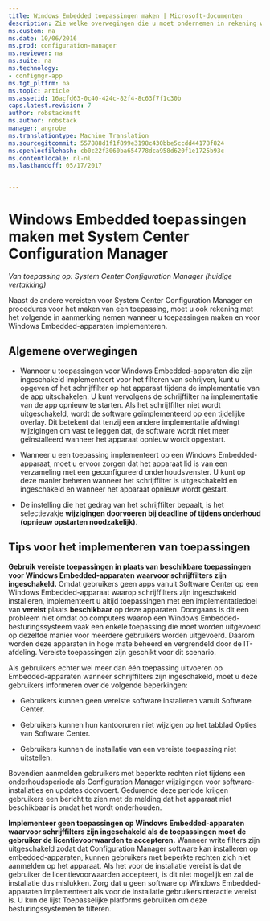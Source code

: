 ```yaml
---
title: Windows Embedded toepassingen maken | Microsoft-documenten
description: Zie welke overwegingen die u moet ondernemen in rekening wanneer u toepassingen maken en voor Windows Embedded-apparaten implementeren.
ms.custom: na
ms.date: 10/06/2016
ms.prod: configuration-manager
ms.reviewer: na
ms.suite: na
ms.technology:
- configmgr-app
ms.tgt_pltfrm: na
ms.topic: article
ms.assetid: 16acfd63-0c40-424c-82f4-8c63f7f1c30b
caps.latest.revision: 7
author: robstackmsft
ms.author: robstack
manager: angrobe
ms.translationtype: Machine Translation
ms.sourcegitcommit: 557888d1f1f899e3198c430bbe5ccdd44178f824
ms.openlocfilehash: cb0c22f3060ba654778dca958d620f1e1725b93c
ms.contentlocale: nl-nl
ms.lasthandoff: 05/17/2017


---
```

# <a name="create-windows-embedded-applications-with-system-center-configuration-manager"></a>Windows Embedded toepassingen maken met System Center Configuration Manager

*Van toepassing op: System Center Configuration Manager (huidige vertakking)*

Naast de andere vereisten voor System Center Configuration Manager en procedures voor het maken van een toepassing, moet u ook rekening met het volgende in aanmerking nemen wanneer u toepassingen maken en voor Windows Embedded-apparaten implementeren.  

## <a name="general-considerations"></a>Algemene overwegingen  

-   Wanneer u toepassingen voor Windows Embedded-apparaten die zijn ingeschakeld implementeert voor het filteren van schrijven, kunt u opgeven of het schrijffilter op het apparaat tijdens de implementatie van de app uitschakelen. U kunt vervolgens de schrijffilter na implementatie van de app opnieuw te starten. Als het schrijffilter niet wordt uitgeschakeld, wordt de software geïmplementeerd op een tijdelijke overlay. Dit betekent dat tenzij een andere implementatie afdwingt wijzigingen om vast te leggen dat, de software wordt niet meer geïnstalleerd wanneer het apparaat opnieuw wordt opgestart.  

-   Wanneer u een toepassing implementeert op een Windows Embedded-apparaat, moet u ervoor zorgen dat het apparaat lid is van een verzameling met een geconfigureerd onderhoudsvenster. U kunt op deze manier beheren wanneer het schrijffilter is uitgeschakeld en ingeschakeld en wanneer het apparaat opnieuw wordt gestart.  

-   De instelling die het gedrag van het schrijffilter bepaalt, is het selectievakje **wijzigingen doorvoeren bij deadline of tijdens onderhoud (opnieuw opstarten noodzakelijk)**.  

## <a name="tips-for-deploying-applications"></a>Tips voor het implementeren van toepassingen  

**Gebruik vereiste toepassingen in plaats van beschikbare toepassingen voor Windows Embedded-apparaten waarvoor schrijffilters zijn ingeschakeld.** Omdat gebruikers geen apps vanuit Software Center op een Windows Embedded-apparaat waarop schrijffilters zijn ingeschakeld installeren, implementeert u altijd toepassingen met een implementatiedoel van **vereist** plaats **beschikbaar** op deze apparaten. Doorgaans is dit een probleem niet omdat op computers waarop een Windows Embedded-besturingssysteem vaak een enkele toepassing die moet worden uitgevoerd op dezelfde manier voor meerdere gebruikers worden uitgevoerd. Daarom worden deze apparaten in hoge mate beheerd en vergrendeld door de IT-afdeling. Vereiste toepassingen zijn geschikt voor dit scenario.

 Als gebruikers echter wel meer dan één toepassing uitvoeren op Embedded-apparaten wanneer schrijffilters zijn ingeschakeld, moet u deze gebruikers informeren over de volgende beperkingen:  

-   Gebruikers kunnen geen vereiste software installeren vanuit Software Center.  

-   Gebruikers kunnen hun kantooruren niet wijzigen op het tabblad Opties van Software Center.  

-   Gebruikers kunnen de installatie van een vereiste toepassing niet uitstellen.  

Bovendien aanmelden gebruikers met beperkte rechten niet tijdens een onderhoudsperiode als Configuration Manager wijzigingen voor software-installaties en updates doorvoert. Gedurende deze periode krijgen gebruikers een bericht te zien met de melding dat het apparaat niet beschikbaar is omdat het wordt onderhouden.  

**Implementeer geen toepassingen op Windows Embedded-apparaten waarvoor schrijffilters zijn ingeschakeld als de toepassingen moet de gebruiker de licentievoorwaarden te accepteren.** Wanneer write filters zijn uitgeschakeld zodat dat Configuration Manager software kan installeren op embedded-apparaten, kunnen gebruikers met beperkte rechten zich niet aanmelden op het apparaat. Als het voor de installatie vereist is dat de gebruiker de licentievoorwaarden accepteert, is dit niet mogelijk en zal de installatie dus mislukken. Zorg dat u geen software op Windows Embedded-apparaten implementeert als voor de installatie gebruikersinteractie vereist is. U kun de lijst Toepasselijke platforms gebruiken om deze besturingssystemen te filteren.  

